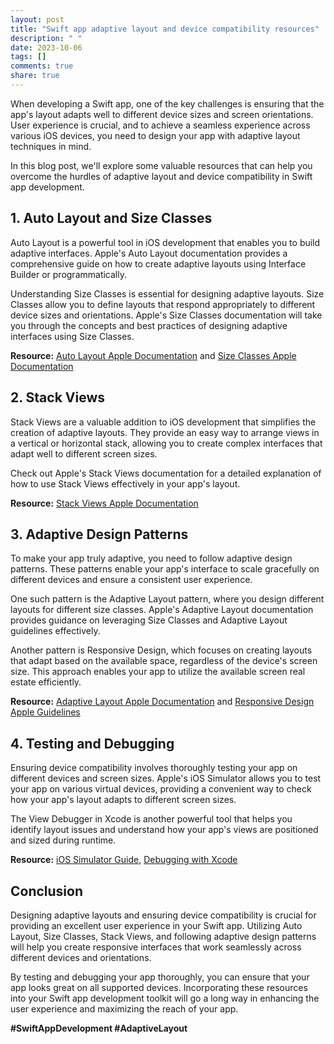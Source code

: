 ```yaml
---
layout: post
title: "Swift app adaptive layout and device compatibility resources"
description: " "
date: 2023-10-06
tags: []
comments: true
share: true
---
```


When developing a Swift app, one of the key challenges is ensuring that the app's layout adapts well to different device sizes and screen orientations. User experience is crucial, and to achieve a seamless experience across various iOS devices, you need to design your app with adaptive layout techniques in mind.

In this blog post, we'll explore some valuable resources that can help you overcome the hurdles of adaptive layout and device compatibility in Swift app development.

## 1. Auto Layout and Size Classes

Auto Layout is a powerful tool in iOS development that enables you to build adaptive interfaces. Apple's Auto Layout documentation provides a comprehensive guide on how to create adaptive layouts using Interface Builder or programmatically.

Understanding Size Classes is essential for designing adaptive layouts. Size Classes allow you to define layouts that respond appropriately to different device sizes and orientations. Apple's Size Classes documentation will take you through the concepts and best practices of designing adaptive interfaces using Size Classes.

**Resource:** [Auto Layout Apple Documentation](https://developer.apple.com/library/archive/documentation/UserExperience/Conceptual/AutolayoutPG/index.html) and [Size Classes Apple Documentation](https://developer.apple.com/design/human-interface-guidelines/ios/visual-design/adaptivity-and-layout/)

## 2. Stack Views

Stack Views are a valuable addition to iOS development that simplifies the creation of adaptive layouts. They provide an easy way to arrange views in a vertical or horizontal stack, allowing you to create complex interfaces that adapt well to different screen sizes.

Check out Apple's Stack Views documentation for a detailed explanation of how to use Stack Views effectively in your app's layout.

**Resource:** [Stack Views Apple Documentation](https://developer.apple.com/documentation/uikit/uistackview)

## 3. Adaptive Design Patterns

To make your app truly adaptive, you need to follow adaptive design patterns. These patterns enable your app's interface to scale gracefully on different devices and ensure a consistent user experience.

One such pattern is the Adaptive Layout pattern, where you design different layouts for different size classes. Apple's Adaptive Layout documentation provides guidance on leveraging Size Classes and Adaptive Layout guidelines effectively.

Another pattern is Responsive Design, which focuses on creating layouts that adapt based on the available space, regardless of the device's screen size. This approach enables your app to utilize the available screen real estate efficiently.

**Resource:** [Adaptive Layout Apple Documentation](https://developer.apple.com/design/human-interface-guidelines/ios/visual-design/adaptivity-and-layout/) and [Responsive Design Apple Guidelines](https://developer.apple.com/design/human-interface-guidelines/ios/visual-design/adaptivity-and-layout/responsiveness)

## 4. Testing and Debugging

Ensuring device compatibility involves thoroughly testing your app on different devices and screen sizes. Apple's iOS Simulator allows you to test your app on various virtual devices, providing a convenient way to check how your app's layout adapts to different screen sizes.

The View Debugger in Xcode is another powerful tool that helps you identify layout issues and understand how your app's views are positioned and sized during runtime.

**Resource:** [iOS Simulator Guide](https://developer.apple.com/documentation/xcode/setting-up-and-testing-your-app-in-the-simulator), [Debugging with Xcode](https://developer.apple.com/documentation/xcode/debugging)

## Conclusion

Designing adaptive layouts and ensuring device compatibility is crucial for providing an excellent user experience in your Swift app. Utilizing Auto Layout, Size Classes, Stack Views, and following adaptive design patterns will help you create responsive interfaces that work seamlessly across different devices and orientations.

By testing and debugging your app thoroughly, you can ensure that your app looks great on all supported devices. Incorporating these resources into your Swift app development toolkit will go a long way in enhancing the user experience and maximizing the reach of your app.

**#SwiftAppDevelopment #AdaptiveLayout**